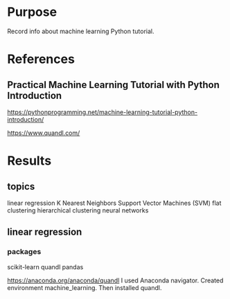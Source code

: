 # Purpose
Record info about machine learning Python tutorial.

# References

## Practical Machine Learning Tutorial with Python Introduction
https://pythonprogramming.net/machine-learning-tutorial-python-introduction/

https://www.quandl.com/

# Results

## topics
linear regression
K Nearest Neighbors
Support Vector Machines (SVM)
flat clustering
hierarchical clustering
neural networks


## linear regression
### packages
scikit-learn
quandl
pandas

https://anaconda.org/anaconda/quandl
I used Anaconda navigator. Created environment machine_learning. Then installed quandl.

